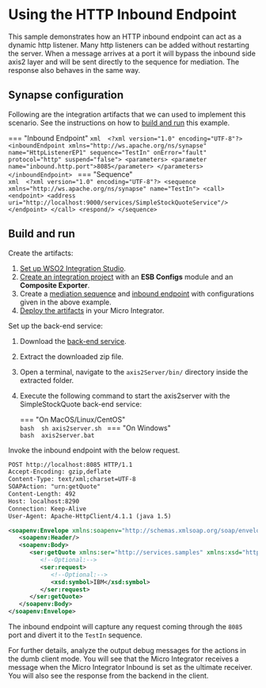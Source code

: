 # Using the HTTP Inbound Endpoint
This sample demonstrates how an HTTP inbound endpoint can act as a
dynamic http listener. Many http listeners can be added without
restarting the server. When a message arrives at a port it will bypass
the inbound side axis2 layer and will be sent directly to the sequence
for mediation. The response also behaves in the same way.

## Synapse configuration

Following are the integration artifacts that we can used to implement this scenario. See the instructions on how to [build and run](#build-and-run) this example.

=== "Inbound Endpoint"
    ```xml 
    <?xml version="1.0" encoding="UTF-8"?>
    <inboundEndpoint xmlns="http://ws.apache.org/ns/synapse"
                    name="HttpListenerEP1"
                    sequence="TestIn"
                    onError="fault"
                    protocol="http"
                    suspend="false">
       <parameters>
        <parameter name="inbound.http.port">8085</parameter>
       </parameters>
    </inboundEndpoint>
    ```
=== "Sequence"    
    ```xml 
    <?xml version="1.0" encoding="UTF-8"?>
    <sequence xmlns="http://ws.apache.org/ns/synapse" name="TestIn">
        <call>
            <endpoint>
                <address uri="http://localhost:9000/services/SimpleStockQuoteService"/>
            </endpoint>
        </call>
        <respond/>
    </sequence>
    ```

## Build and run

Create the artifacts:

1. [Set up WSO2 Integration Studio]({{base_path}}/develop/installing-wso2-integration-studio).
2. [Create an integration project]({{base_path}}/develop/create-integration-project) with an <b>ESB Configs</b> module and an <b>Composite Exporter</b>.
3. Create a [mediation sequence]({{base_path}}/develop/creating-artifacts/creating-reusable-sequences) and [inbound endpoint]({{base_path}}/develop/creating-artifacts/creating-an-inbound-endpoint) with configurations given in the above example.
4. [Deploy the artifacts]({{base_path}}/develop/deploy-artifacts) in your Micro Integrator.

Set up the back-end service:

1. Download the [back-end service](https://github.com/wso2-docs/WSO2_EI/blob/master/Back-End-Service/axis2Server.zip).
2. Extract the downloaded zip file.
3. Open a terminal, navigate to the `axis2Server/bin/` directory inside the extracted folder.
4. Execute the following command to start the axis2server with the SimpleStockQuote back-end service:
 
    === "On MacOS/Linux/CentOS"  
          ```bash 
          sh axis2server.sh
          ```
    === "On Windows"               
          ```bash 
          axis2server.bat
          ```

Invoke the inbound endpoint with the below request.

```xml
POST http://localhost:8085 HTTP/1.1
Accept-Encoding: gzip,deflate
Content-Type: text/xml;charset=UTF-8
SOAPAction: "urn:getQuote"
Content-Length: 492
Host: localhost:8290
Connection: Keep-Alive
User-Agent: Apache-HttpClient/4.1.1 (java 1.5)

<soapenv:Envelope xmlns:soapenv="http://schemas.xmlsoap.org/soap/envelope/" xmlns:ser="http://services.samples" xmlns:xsd="http://services.samples/xsd">
   <soapenv:Header/>
   <soapenv:Body>
      <ser:getQuote xmlns:ser="http://services.samples" xmlns:xsd="http://services.samples/xsd">
         <!--Optional:-->
         <ser:request>
            <!--Optional:-->
            <xsd:symbol>IBM</xsd:symbol>
         </ser:request>
      </ser:getQuote>
   </soapenv:Body>
</soapenv:Envelope>
```

The inbound endpoint will capture any request coming through the `8085` port and divert it to the `TestIn` sequence. 

For further details, analyze the output debug messages for the actions in the dumb client mode. You will see that the Micro Integrator receives a message when the Micro Integrator Inbound is set as the ultimate receiver. You will also see the response from the backend in the client.

